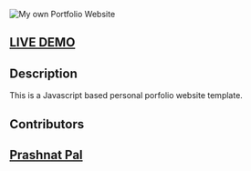 ![My own Portfolio Website](https://prashantpal-web.github.io/My-portfolio/images/image.png)

## <a href="https://prashantpal-web.github.io/My-portfolio/">LIVE DEMO</a>


## Description
This is a Javascript based personal porfolio website template. 
## Contributors
## <a href="https://github.com/prashantpal-web">Prashnat Pal</a>


